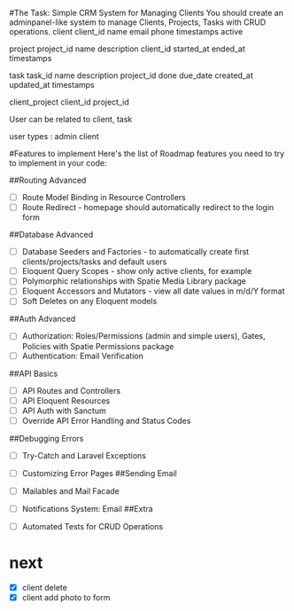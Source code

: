 #The Task: Simple CRM System for Managing Clients
You should create an adminpanel-like system to manage Clients, Projects, Tasks with CRUD operations.
client
    client_id
    name
    email
    phone
    timestamps
    active

project
    project_id
    name
    description
    client_id
    started_at
    ended_at
    timestamps

task
    task_id
    name
    description
    project_id
    done
    due_date
    created_at
    updated_at
    timestamps

client_project
    client_id
    project_id

User can be related to client, task

user types :
    admin
    client


#Features to implement
Here's the list of Roadmap features you need to try to implement in your code:

##Routing Advanced
- [ ] Route Model Binding in Resource Controllers
- [ ] Route Redirect - homepage should automatically redirect to the login form

##Database Advanced
- [ ] Database Seeders and Factories - to automatically create first clients/projects/tasks and default users
- [ ] Eloquent Query Scopes - show only active clients, for example
- [ ] Polymorphic relationships with Spatie Media Library package
- [ ] Eloquent Accessors and Mutators - view all date values in m/d/Y format
- [ ] Soft Deletes on any Eloquent models

##Auth Advanced
- [ ] Authorization: Roles/Permissions (admin and simple users), Gates, Policies with Spatie Permissions package
- [ ] Authentication: Email Verification

##API Basics
- [ ] API Routes and Controllers
- [ ] API Eloquent Resources
- [ ] API Auth with Sanctum
- [ ] Override API Error Handling and Status Codes

##Debugging Errors
- [ ] Try-Catch and Laravel Exceptions
- [ ] Customizing Error Pages
##Sending Email

- [ ] Mailables and Mail Facade
- [ ] Notifications System: Email
##Extra

- [ ] Automated Tests for CRUD Operations



# next
- [x] client delete
- [x] client add photo to form
